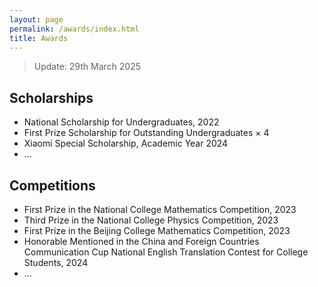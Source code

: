```yaml
---
layout: page
permalink: /awards/index.html
title: Awards
---
```


> Update: 29th March 2025

## Scholarships

- National Scholarship for Undergraduates, 2022
- First Prize Scholarship for Outstanding Undergraduates $\times$ 4
- Xiaomi Special Scholarship, Academic Year 2024
- ...

<!-- - June 2024：**KDD-24 Undergraduate Scholarship** ($1000)<br>Only 21 undergraduates are selected around the world
- Dec 2023：**AAAI-24 Undergraduate Scholarship** ($5000)<br>Only 18 undergraduates are selected around the world
- Aug 2023：Innovation Scholarship ($1400)<br>One of the highest undergraduate awards at FZU
- May 2023：XiamenAir Scholarship ($600)<br>
- June 2024：Best Final Year Project Award of Maynooth (€500)
- Oct 2023：Best Academic Performance of Maynooth (€100)
- Oct 2022：Best Course Project Award of Maynooth (€100)
- First Prize Scholarship of MIEC ($2100, **Four times**)<br>Combined degree scholarship between FZU and Maynooth<br> -->

## Competitions

- First Prize in the National College Mathematics Competition, 2023
- Third Prize in the National College Physics Competition, 2023
- First Prize in the Beijing College Mathematics Competition, 2023
- Honorable Mentioned in the China and Foreign Countries Communication Cup National English Translation Contest for College Students, 2024
- ...

<!-- - Jan 2024：Finalist of China International College Students’ Innovation Competition (Top 3%)
- Aug 2023：Best Technology Award in National Youth Science Innovation Project Competition (Top 1%)
- Aug 2023：Second Prize in National Collegiate Internet of Things Technology and Application Competition (Top 5%)
- May 2023：Finalist Award in Mathematical Contest In Modeling (Top 1% of all 20508 paper)
- Nov 2022：First Prize (Provincial Level) in China Undergraduate Mathematical Contest in Modeling (Top 8%)
- June 2022：**Championship** of 100-meter Freestyle Swimming Competition of Fuzhou University<br> -->

<br>
